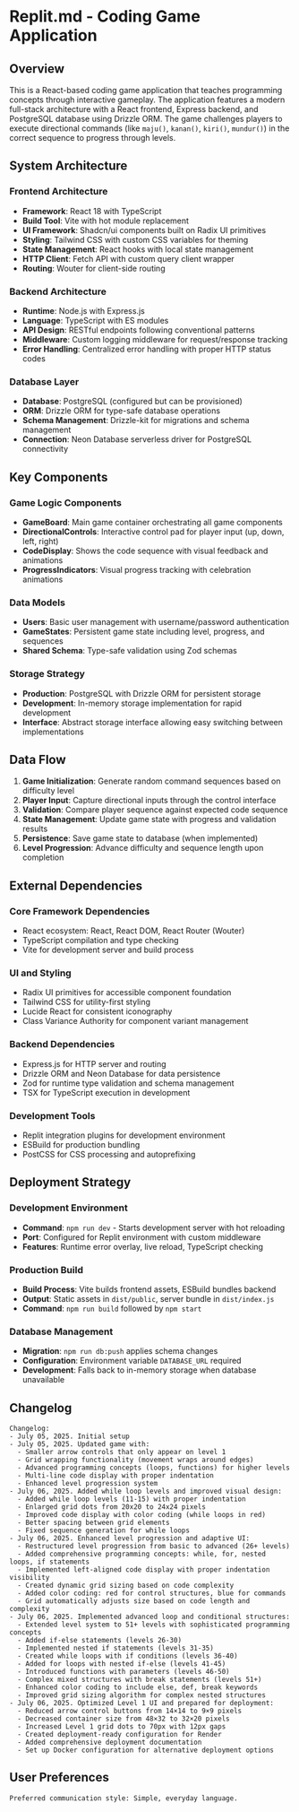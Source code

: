 # Replit.md - Coding Game Application

## Overview

This is a React-based coding game application that teaches programming concepts through interactive gameplay. The application features a modern full-stack architecture with a React frontend, Express backend, and PostgreSQL database using Drizzle ORM. The game challenges players to execute directional commands (like `maju()`, `kanan()`, `kiri()`, `mundur()`) in the correct sequence to progress through levels.

## System Architecture

### Frontend Architecture
- **Framework**: React 18 with TypeScript
- **Build Tool**: Vite with hot module replacement
- **UI Framework**: Shadcn/ui components built on Radix UI primitives
- **Styling**: Tailwind CSS with custom CSS variables for theming
- **State Management**: React hooks with local state management
- **HTTP Client**: Fetch API with custom query client wrapper
- **Routing**: Wouter for client-side routing

### Backend Architecture
- **Runtime**: Node.js with Express.js
- **Language**: TypeScript with ES modules
- **API Design**: RESTful endpoints following conventional patterns
- **Middleware**: Custom logging middleware for request/response tracking
- **Error Handling**: Centralized error handling with proper HTTP status codes

### Database Layer
- **Database**: PostgreSQL (configured but can be provisioned)
- **ORM**: Drizzle ORM for type-safe database operations
- **Schema Management**: Drizzle-kit for migrations and schema management
- **Connection**: Neon Database serverless driver for PostgreSQL connectivity

## Key Components

### Game Logic Components
- **GameBoard**: Main game container orchestrating all game components
- **DirectionalControls**: Interactive control pad for player input (up, down, left, right)
- **CodeDisplay**: Shows the code sequence with visual feedback and animations
- **ProgressIndicators**: Visual progress tracking with celebration animations

### Data Models
- **Users**: Basic user management with username/password authentication
- **GameStates**: Persistent game state including level, progress, and sequences
- **Shared Schema**: Type-safe validation using Zod schemas

### Storage Strategy
- **Production**: PostgreSQL with Drizzle ORM for persistent storage
- **Development**: In-memory storage implementation for rapid development
- **Interface**: Abstract storage interface allowing easy switching between implementations

## Data Flow

1. **Game Initialization**: Generate random command sequences based on difficulty level
2. **Player Input**: Capture directional inputs through the control interface
3. **Validation**: Compare player sequence against expected code sequence
4. **State Management**: Update game state with progress and validation results
5. **Persistence**: Save game state to database (when implemented)
6. **Level Progression**: Advance difficulty and sequence length upon completion

## External Dependencies

### Core Framework Dependencies
- React ecosystem: React, React DOM, React Router (Wouter)
- TypeScript compilation and type checking
- Vite for development server and build process

### UI and Styling
- Radix UI primitives for accessible component foundation
- Tailwind CSS for utility-first styling
- Lucide React for consistent iconography
- Class Variance Authority for component variant management

### Backend Dependencies
- Express.js for HTTP server and routing
- Drizzle ORM and Neon Database for data persistence
- Zod for runtime type validation and schema management
- TSX for TypeScript execution in development

### Development Tools
- Replit integration plugins for development environment
- ESBuild for production bundling
- PostCSS for CSS processing and autoprefixing

## Deployment Strategy

### Development Environment
- **Command**: `npm run dev` - Starts development server with hot reloading
- **Port**: Configured for Replit environment with custom middleware
- **Features**: Runtime error overlay, live reload, TypeScript checking

### Production Build
- **Build Process**: Vite builds frontend assets, ESBuild bundles backend
- **Output**: Static assets in `dist/public`, server bundle in `dist/index.js`
- **Command**: `npm run build` followed by `npm start`

### Database Management
- **Migration**: `npm run db:push` applies schema changes
- **Configuration**: Environment variable `DATABASE_URL` required
- **Development**: Falls back to in-memory storage when database unavailable

## Changelog

```
Changelog:
- July 05, 2025. Initial setup
- July 05, 2025. Updated game with:
  - Smaller arrow controls that only appear on level 1
  - Grid wrapping functionality (movement wraps around edges)
  - Advanced programming concepts (loops, functions) for higher levels
  - Multi-line code display with proper indentation
  - Enhanced level progression system
- July 06, 2025. Added while loop levels and improved visual design:
  - Added while loop levels (11-15) with proper indentation
  - Enlarged grid dots from 20x20 to 24x24 pixels
  - Improved code display with color coding (while loops in red)
  - Better spacing between grid elements
  - Fixed sequence generation for while loops
- July 06, 2025. Enhanced level progression and adaptive UI:
  - Restructured level progression from basic to advanced (26+ levels)
  - Added comprehensive programming concepts: while, for, nested loops, if statements
  - Implemented left-aligned code display with proper indentation visibility
  - Created dynamic grid sizing based on code complexity
  - Added color coding: red for control structures, blue for commands
  - Grid automatically adjusts size based on code length and complexity
- July 06, 2025. Implemented advanced loop and conditional structures:
  - Extended level system to 51+ levels with sophisticated programming concepts
  - Added if-else statements (levels 26-30)
  - Implemented nested if statements (levels 31-35)
  - Created while loops with if conditions (levels 36-40)
  - Added for loops with nested if-else (levels 41-45)
  - Introduced functions with parameters (levels 46-50)
  - Complex mixed structures with break statements (levels 51+)
  - Enhanced color coding to include else, def, break keywords
  - Improved grid sizing algorithm for complex nested structures
- July 06, 2025. Optimized Level 1 UI and prepared for deployment:
  - Reduced arrow control buttons from 14×14 to 9×9 pixels
  - Decreased container size from 48×32 to 32×20 pixels
  - Increased Level 1 grid dots to 70px with 12px gaps
  - Created deployment-ready configuration for Render
  - Added comprehensive deployment documentation
  - Set up Docker configuration for alternative deployment options
```

## User Preferences

```
Preferred communication style: Simple, everyday language.
```